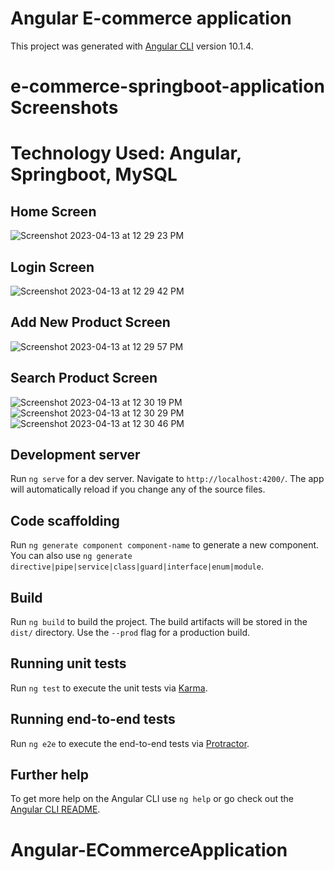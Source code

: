 # Angular E-commerce application

This project was generated with [Angular CLI](https://github.com/angular/angular-cli) version 10.1.4.

# e-commerce-springboot-application Screenshots
# Technology Used: Angular, Springboot, MySQL 

## Home Screen
![Screenshot 2023-04-13 at 12 29 23 PM](https://user-images.githubusercontent.com/17925504/231732847-64ff3ff6-8e53-44d9-be9e-518b2bde75c5.png)
## Login Screen
![Screenshot 2023-04-13 at 12 29 42 PM](https://user-images.githubusercontent.com/17925504/231732858-60caf363-11c6-4066-84cb-71641a60be10.png)
## Add New Product Screen
![Screenshot 2023-04-13 at 12 29 57 PM](https://user-images.githubusercontent.com/17925504/231732866-0e9b477f-78ee-4794-be97-edfbc50c577c.png)
## Search Product Screen
![Screenshot 2023-04-13 at 12 30 19 PM](https://user-images.githubusercontent.com/17925504/231732882-68eb8cee-3f0f-43d1-91e7-51fb99e0a336.png)
![Screenshot 2023-04-13 at 12 30 29 PM](https://user-images.githubusercontent.com/17925504/231732892-22d25724-f6c3-4ef6-9467-f5c7bd5fbc5b.png)
![Screenshot 2023-04-13 at 12 30 46 PM](https://user-images.githubusercontent.com/17925504/231732898-3ed3e5bc-9bd5-454a-98b0-c0ad61000c1a.png)


## Development server

Run `ng serve` for a dev server. Navigate to `http://localhost:4200/`. The app will automatically reload if you change any of the source files.

## Code scaffolding

Run `ng generate component component-name` to generate a new component. You can also use `ng generate directive|pipe|service|class|guard|interface|enum|module`.

## Build

Run `ng build` to build the project. The build artifacts will be stored in the `dist/` directory. Use the `--prod` flag for a production build.

## Running unit tests

Run `ng test` to execute the unit tests via [Karma](https://karma-runner.github.io).

## Running end-to-end tests

Run `ng e2e` to execute the end-to-end tests via [Protractor](http://www.protractortest.org/).

## Further help

To get more help on the Angular CLI use `ng help` or go check out the [Angular CLI README](https://github.com/angular/angular-cli/blob/master/README.md).
# Angular-ECommerceApplication
